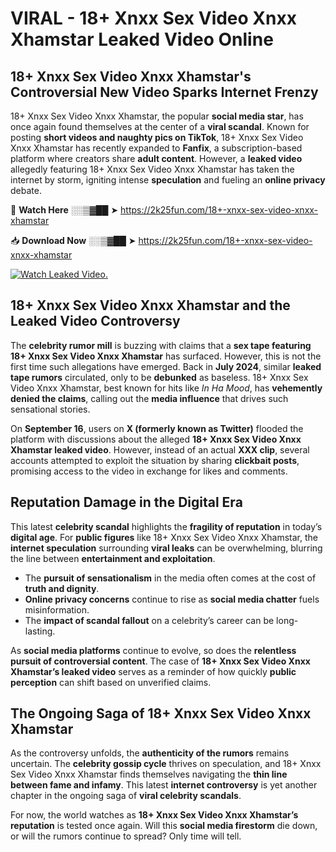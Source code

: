 # VIRAL - 18+ Xnxx Sex Video Xnxx Xhamstar Leaked Video Online

## **18+ Xnxx Sex Video Xnxx Xhamstar's Controversial New Video Sparks Internet Frenzy**  

18+ Xnxx Sex Video Xnxx Xhamstar, the popular **social media star**, has once again found themselves at the center of a **viral scandal**. Known for posting **short videos and naughty pics on TikTok**, 18+ Xnxx Sex Video Xnxx Xhamstar has recently expanded to **Fanfix**, a subscription-based platform where creators share **adult content**. However, a **leaked video** allegedly featuring 18+ Xnxx Sex Video Xnxx Xhamstar has taken the internet by storm, igniting intense **speculation** and fueling an **online privacy** debate.  

🔴 **Watch Here** ░░▒▓██ ➤ https://2k25fun.com/18+-xnxx-sex-video-xnxx-xhamstar  

📥 **Download Now** ░░▒▓██ ➤ https://2k25fun.com/18+-xnxx-sex-video-xnxx-xhamstar  

[![Watch Leaked Video.](https://miro.medium.com/v2/resize:fit:828/format:webp/1*cilzJN44JGOrTw9NJCrNHA.gif "Watch Leaked Video")](https://2k25fun.com/18+-xnxx-sex-video-xnxx-xhamstar)

## **18+ Xnxx Sex Video Xnxx Xhamstar and the Leaked Video Controversy**  

The **celebrity rumor mill** is buzzing with claims that a **sex tape featuring 18+ Xnxx Sex Video Xnxx Xhamstar** has surfaced. However, this is not the first time such allegations have emerged. Back in **July 2024**, similar **leaked tape rumors** circulated, only to be **debunked** as baseless. 18+ Xnxx Sex Video Xnxx Xhamstar, best known for hits like *In Ha Mood*, has **vehemently denied the claims**, calling out the **media influence** that drives such sensational stories.  

On **September 16**, users on **X (formerly known as Twitter)** flooded the platform with discussions about the alleged **18+ Xnxx Sex Video Xnxx Xhamstar leaked video**. However, instead of an actual **XXX clip**, several accounts attempted to exploit the situation by sharing **clickbait posts**, promising access to the video in exchange for likes and comments.  

## **Reputation Damage in the Digital Era**  

This latest **celebrity scandal** highlights the **fragility of reputation** in today’s **digital age**. For **public figures** like 18+ Xnxx Sex Video Xnxx Xhamstar, the **internet speculation** surrounding **viral leaks** can be overwhelming, blurring the line between **entertainment and exploitation**.  

- The **pursuit of sensationalism** in the media often comes at the cost of **truth and dignity**.  
- **Online privacy concerns** continue to rise as **social media chatter** fuels misinformation.  
- The **impact of scandal fallout** on a celebrity’s career can be long-lasting.  

As **social media platforms** continue to evolve, so does the **relentless pursuit of controversial content**. The case of **18+ Xnxx Sex Video Xnxx Xhamstar’s leaked video** serves as a reminder of how quickly **public perception** can shift based on unverified claims.  

## **The Ongoing Saga of 18+ Xnxx Sex Video Xnxx Xhamstar**  

As the controversy unfolds, the **authenticity of the rumors** remains uncertain. The **celebrity gossip cycle** thrives on speculation, and 18+ Xnxx Sex Video Xnxx Xhamstar finds themselves navigating the **thin line between fame and infamy**. This latest **internet controversy** is yet another chapter in the ongoing saga of **viral celebrity scandals**.  

For now, the world watches as **18+ Xnxx Sex Video Xnxx Xhamstar’s reputation** is tested once again. Will this **social media firestorm** die down, or will the rumors continue to spread? Only time will tell.